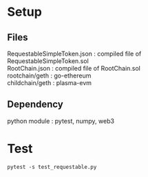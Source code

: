 # Setup

## Files

RequestableSimpleToken.json : compiled file of RequestableSimpleToken.sol   
RootChain.json : compiled file of RootChain.sol   
rootchain/geth : go-ethereum   
childchain/geth : plasma-evm

## Dependency

python module : pytest, numpy, web3

# Test

<pre><code>pytest -s test_requestable.py</
